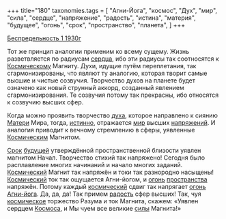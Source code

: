 +++
title="180"
taxonomies.tags = [
 "Агни-Йога",
 "космос",
 "Дух",
 "мир",
 "сила",
 "сердце",
 "напряжение",
 "радость",
 "истина",
 "материя",
 "будущее",
 "огонь",
 "срок",
 "пространство",
 "планета",
]
+++

[Беспредельность 1 1930г](/agni/1930)

Тот же принцип аналогии применим ко всему сущему. Жизнь разветвляется по радиусам [сердца](/tags/[сердце](/tags/сердце)), ибо эти радиусы так соотносятся к [Космическому](/tags/космос) Магниту. Духи, идущие путём переплетания, так сгармонизированы, что являют ту аналогию, которая творит самые высшие и чистые созвучия. Творчество духов на планете будет означено как новый струнный аккорд, созданный явлением сгармонизирования. Те созвучия потому так прекрасны, ибо относятся к созвучию высших сфер.   

Когда можно проявить творчество [духа](/tags/Дух), которое направлено к сиянию [Матери](/tags/материя) Мира, тогда, [истинно](/tags/истина), отражается [мир](/tags/мир) высших [напряжений](/tags/напряжение). И аналогия приводит к вечному стремлению в сферы, уявленные [Космическим](/tags/космос) Магнитом.   

[Срок](/tags/срок) [будущей](/tags/будущее) утверждённой пространственной близости уявлен магнитом Начал. Творчество стихий так напряжено! Сегодня было расплавление многих начинаний и начало многих заданий. [Космический](/tags/космос) Магнит так напряжён и токи так разнородно насыщены! [Космический](/tags/космос) ток так ощущается Агни-йогом, и [огонь](/tags/огонь) [пространства](/tags/пространство) напряжён. Потому каждый [космический](/tags/космос) сдвиг так напрягает [огонь](/tags/огонь) [Агни-йога](/tags/Агни-Йога). Да, да, да! Так примем [радость](/tags/радость) сфер высших! Так, чуя [космическое](/tags/космос) торжество Разума и ток Магнита, скажем: «Уявлен сердцем [Космоса](/tags/космос), и Мы чуем все великие [силы](/tags/сила) Магнита!»
